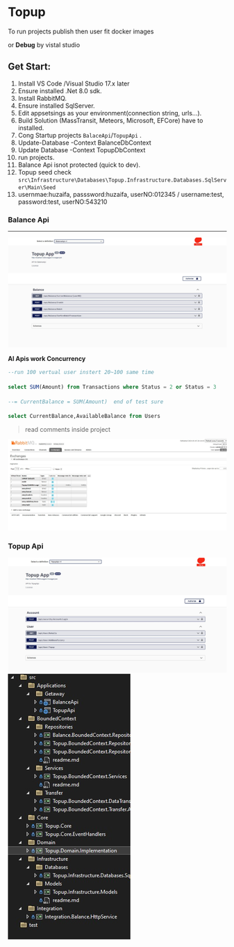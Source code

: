 # Topup 

To run projects publish then user fit docker images

or **Debug** by vistal studio

## Get Start:

1. Install VS Code /Visual Studio 17.x later
2. Ensure installed .Net 8.0 sdk.
3. Install RabbitMQ.
4. Ensure installed SqlServer.
5. Edit appsetsings as your environment(connection string, urls...).
6. Build Solution (MassTransit, Meteors, Microsoft, EFCore) have to installed.
7. Cong Startup projects `BalaceApi`/`TopupApi` .
8. Update-Database -Context BalanceDbContext
9. Update Database -Context TopupDbContext
10. run projects.
11. Balance Api isnot protected (quick to dev). 
12. Topup seed check ``src\Infrastructure\Databases\Topup.Infrastructure.Databases.SqlServer\Main\Seed``
13. usernmae:huzaifa, passsword:huzaifa, userNO:012345 /  username:test, password:test, userNO:543210



### Balance Api

_____________________________

<img src="/docs/balanceapiswagger.jpg">



**Al Apis work Concurrency**

``` sql
--run 100 vertual user instert 20~100 same time 

select SUM(Amount) from Transactions where Status = 2 or Status = 3

--= CurrentBalance = SUM(Amount)  end of test sure

select CurrentBalance,AvailableBalance from Users  
```



> read comments inside project



<img src="/docs/rmq.jpg">

### Topup Api

<img src="/docs/topupapiswagger.jpg">

<img src="/docs/folder.jpg">





[^Close]: Read the comments

